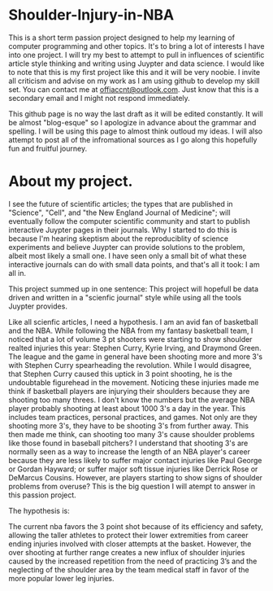 # Shoulder-Injury-in-NBA
This is a short term passion project designed to help my learning of computer programming and other topics. It's to bring a lot of interests I have into one project. I will try my best to attempt to pull in influences of scientific article style thinking and writing using Juypter and data science. I would like to note that this is my first project like this and it will be very noobie. I invite all criticism and advise on my work as I am using github to develop my skill set. You can contact me at offiaccnt@outlook.com. Just know that this is a secondary email and I might not respond immediately.   


This github page is no way the last draft as it will be edited constantly. It will be almost "blog-esque" so I apologize in advance about the grammar and spelling. I will be using this page to almost think outloud my ideas. I will also attempt to post all of the infromational sources as I go along this hopefully fun and fruitful journey. 

# About my project.

I see the future of scientific articles; the types that are published in "Science", "Cell", and "the New England Journal of Medicine"; will eventually follow the computer scientific community and start to publish interactive Juypter pages in their journals. Why I started to do this is because I'm hearing skeptism about the reproduciblity of science experiments and believe Juypter can provide solutions to the problem, albeit most likely a small one. I have seen only a small bit of what these interactive journals can do with small data points, and that's all it took: I am all in. 

This project summed up in one sentence: This project will hopefull be data driven and written in a "scienfic journal" style while using all the tools Juypter provides.

Like all scienfic articles, I need a hypothesis. I am an avid fan of basketball and the NBA. While following the NBA from my fantasy basketball team, I noticed that a lot of volume 3 pt shooters were starting to show shoulder realted injuries this year: Stephen Curry, Kyrie Irving, and Draymond Green. The league and the game in general have been shooting more and more 3's with Stephen Curry spearheading the revolution. While I would disagree, that Stephen Curry caused this uptick in 3 point shooting, he is the undoubtable figurehead in the movement. Noticing these injuries made me think if basketball players are injurying their shoulders because they are shooting too many threes. I don't know the numbers but the average NBA player probably shooting at least about 1000 3's a day in the year. This includes team practices, personal practices, and games. Not only are they shooting more 3's, they have to be shooting 3's from further away. This then made me think, can shooting too many 3's cause shoulder problems like those found in baseball pitchers? I understand that shooting 3's are normally seen as a way to increase the length of an NBA player's career because they are less likely to suffer major contact injuries like Paul George or Gordan Hayward; or suffer major soft tissue injuries like Derrick Rose or DeMarcus Cousins. However, are players starting to show signs of shoulder problems from overuse? This is the big question I will atempt to answer in this passion project. 

The hypothesis is:

The current nba favors the 3 point shot because of its efficiency and safety, allowing the taller athletes to protect their lower extremities from career ending injuries involved with closer attempts at the basket. However, the over shooting at further range creates a new influx of shoulder injuries caused by the increased repetition from the need of practicing 3’s and the neglecting of the shoulder area by the team medical staff in favor of the more popular lower leg injuries. 
